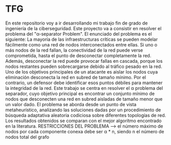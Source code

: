 # TFG

En este repositorio voy a ir desarrollando mi trabajo fin de grado de ingeniería de la ciberseguridad. Este proyecto va a consistir en resolver el problema del "α-separator Problem".
El enunciado del problema es el siguiente:
La mayoría de las infraestructuras críticas se pueden modelar fácilmente como una red de nodos interconectados entre ellas. Si uno o más nodos de la red fallan, la conectividad de la red puede verse comprometida, hasta el punto de desconectar completamente la red. Además, desconectar la red puede provocar fallas en cascada, porque los nodos restantes pueden sobrecargarse debido al tráfico pesado en la red. Uno de los objetivos principales de un atacante es aislar los nodos cuya eliminación desconecta la red en subred de tamaño mínimo. Por el contrario, un defensor debe identificar esos puntos débiles para mantener la integridad de la red. Este trabajo se centra en resolver el α problema del separador, cuyo objetivo principal es encontrar un conjunto mínimo de nodos que desconecten una red en subred aisladas de tamaño menor que un valor dado. El problema se aborda desde un punto de vista metaheurístico, analizando las soluciones dadas por un procedimiento de búsqueda adaptativa aleatoria codiciosa sobre diferentes topologías de red. Los resultados obtenidos se comparan con el mejor algoritmo encontrado en la literatura.
RESTRICCIONES DEL PROBLEMA --> el número máximo de nodos por cada componente conexa debe ser α * n, siendo n el número de nodos total del grafo
